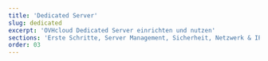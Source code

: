 ```yaml
---
title: 'Dedicated Server'
slug: dedicated
excerpt: 'OVHcloud Dedicated Server einrichten und nutzen'
sections: 'Erste Schritte, Server Management, Sicherheit, Netzwerk & IP, Diagnose & Rescue Modus, Fortgeschrittene Nutzung, RAID & Festplatten, vRack, Tutorial'
order: 03
---
```


